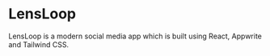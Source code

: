 # LensLoop
LensLoop is a modern social media app which is built using React, Appwrite and Tailwind CSS.
